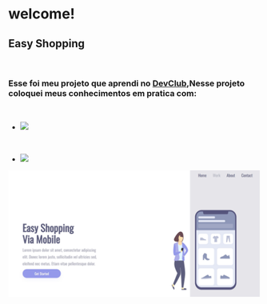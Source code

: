 <h1>welcome!</h1>

<h2>Easy Shopping</h2>
<br>
<h3>Esse foi meu projeto que aprendi no <a href="https//rodolfomori.com.br/DevClub">DevClub</a>,Nesse projeto coloquei meus conhecimentos em pratica com:</h3>
<br>

- <img src="https://img.shields.io/badge/HTML5-E34F26?style=for-the-badge&logo=html5&logoColor=white"/>

<br>

- <img src="https://img.shields.io/badge/CSS3-1572B6?style=for-the-badge&logo=css3&logoColor=white"/> 

<img src="https://raw.githubusercontent.com/karloswaleryodsn/easy-shopping/bac13c95d5088383a27a1b793c0323917066e214/assets/Captura%20de%20tela_1-6-2024_162348_127.0.0.1.jpeg">

